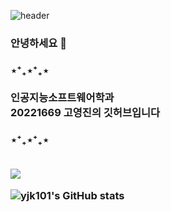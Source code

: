 ![header](https://capsule-render.vercel.app/api?type=transparent&color=auto&height=300&section=header&text=Welcome!&fontSize=60&fontColor=6799FF)

### 안녕하세요 👋

<h3> ⋆⁺₊⋆⁺₊⋆
  
<br>
<br>
인공지능소프트웨어학과<br>
20221669 고영진의 깃허브입니다
<h3> ⋆⁺₊⋆⁺₊⋆


<!--
**yjk101/yjk101** is a ✨ _special_ ✨ repository because its `README.md` (this file) appears on your GitHub profile.

Here are some ideas to get you started:

- 🔭 I’m currently working on ...
- 🌱 I’m currently learning ...
- 👯 I’m looking to collaborate on ...
- 🤔 I’m looking for help with ...
- 💬 Ask me about ...
- 📫 How to reach me: ...
- 😄 Pronouns: ...
- ⚡ Fun fact: ...
-->
<br>
<br>
  
  
<a href="https://www.instagram.com/0jin_101/" target="_blank"><img src="https://img.shields.io/badge/0jin_101-white?style=flat-square&logo=instagram&logoColor=#E4405F"/></a>


![yjk101's GitHub stats](https://github-readme-stats.vercel.app/api?username=yjk101&show_icons=true&icon_color=#9195FF&title_color)
